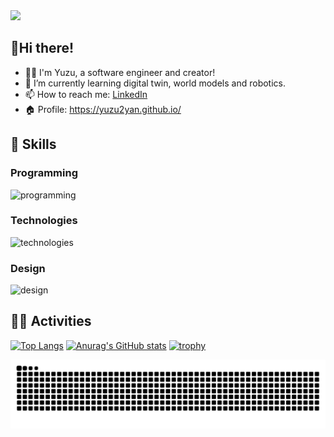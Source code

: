 <img src="https://komarev.com/ghpvc/?username=yuzu2yan" />

## 👋Hi there!
- 👩‍💻 I'm Yuzu, a software engineer and creator!
- 🌱 I’m currently learning digital twin, world models and robotics.
- 📫 How to reach me: [LinkedIn](https://www.linkedin.com/in/yuzu2yan/)
- 🏠 Profile: https://yuzu2yan.github.io/

## 🌱 Skills
### Programming
<img alt="programming" src="https://go-skill-icons.vercel.app/api/icons?i=html,css,js,ts,dart,php,java,c,cpp,rust,python&perline=7" />

### Technologies
<img alt="technologies" src="https://go-skill-icons.vercel.app/api/icons?i=react,nodejs,nextjs,vercel,flutter,ros,arduino,raspberrypi,opencv,unity,tensorflow,pytorch,jupyter,huggingface,langchain,anaconda,cuda,aws,sqlite,mysql,postgresql,firebase,supabase,mongodb,pinecone,git,docker,linux&perline=7" />

### Design
<img alt="design" src="https://go-skill-icons.vercel.app/api/icons?i=illustrator,photoshop,premiere,figma,canva" />

## 🏃‍♀️ Activities

<p align="left">
  
[![Top Langs](https://github-readme-stats.vercel.app/api/top-langs/?username=yuzu2yan&layout=compact&hide_border=True&langs_count=8&hide=jupyter%20notebook,cmake,makefile,shell,html,css,powershell)](https://github.com/yuzu2yan/readme-stats)
[![Anurag's GitHub stats](https://github-readme-stats.vercel.app/api?username=yuzu2yan&hide_border=True&theme=graywhite)](https://github.com/anuraghazra/github-readme-stats) 
[![trophy](https://github-profile-trophy.vercel.app/?username=yuzu2yan&no-frame=true&rank=SECRET,SSS,SS,S,AAA,AA,A,B,C)](https://github.com/ryo-ma/github-profile-trophy)
</p>

<!-- 
[![](https://raw.githubusercontent.com/yuzu2yan/yuzu2yan/main/profile-summary-card-output/graywhite/0-profile-details.svg)](https://github.com/vn7n24fzkq/github-profile-summary-cards)
[![](https://raw.githubusercontent.com/yuzu2yan/yuzu2yan/main/profile-summary-card-output/graywhite/1-repos-per-language.svg)](https://github.com/vn7n24fzkq/github-profile-summary-cards) 
[![](https://raw.githubusercontent.com/yuzu2yan/yuzu2yan/main/profile-summary-card-output/graywhite/2-most-commit-language.svg)](https://github.com/vn7n24fzkq/github-profile-summary-cards)
[![](https://raw.githubusercontent.com/yuzu2yan/yuzu2yan/main/profile-summary-card-output/graywhite/3-stats.svg)](https://github.com/vn7n24fzkq/github-profile-summary-cards) 
[![](https://raw.githubusercontent.com/yuzu2yan/yuzu2yan/main/profile-summary-card-output/graywhite/4-productive-time.svg)](https://github.com/vn7n24fzkq/github-profile-summary-cards)
-->
![](https://raw.githubusercontent.com/yuzu2yan/yuzu2yan/output/github-contribution-grid-snake.svg)
